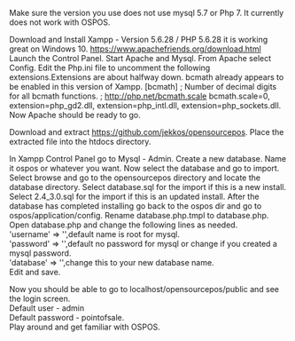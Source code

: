 Make sure the version you use does not use mysql 5.7 or Php 7. It currently does not work with OSPOS.

Download and Install Xampp - Version 5.6.28 / PHP 5.6.28 it is working great on Windows 10.
https://www.apachefriends.org/download.html
Launch the Control Panel.
Start Apache and Mysql.
From Apache select Config.
Edit the Php.ini file to uncomment the following extensions.Extensions are about halfway down.
bcmath already appears to be enabled in this version of Xampp.
[bcmath]
; Number of decimal digits for all bcmath functions.
; http://php.net/bcmath.scale
bcmath.scale=0,
extension=php_gd2.dll,
extension=php_intl.dll,
extension=php_sockets.dll.
Now Apache should be ready to go.

Download and extract https://github.com/jekkos/opensourcepos.
Place the extracted file into the htdocs directory.

In Xampp Control Panel go to Mysql - Admin.
Create a new database. Name it ospos or whatever you want.
Now select the database and go to import.
Select browse and go to the opensourcepos directory and locate the database directory.
Select database.sql for the import if this is a new install.
Select 2.4_3.0.sql for the import if this is an updated install.
After the database has completed installing go back to the ospos dir and go to ospos/application/config. 
Rename database.php.tmpl to database.php.
Open database.php and change the following lines as needed.  
'username' => '',default name is root for mysql.  
'password' => '',default no password for mysql or change if you created a mysql password.  
'database' => '',change this to your new database name.    
Edit and save.

Now you should be able to go to localhost/opensourcepos/public and see the login screen.  
Default user - admin  
Default password - pointofsale.  
Play around and get familiar with OSPOS.